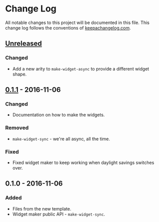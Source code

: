 # Change Log
All notable changes to this project will be documented in this file. This change log follows the conventions of [keepachangelog.com](http://keepachangelog.com/).

## [Unreleased]
### Changed
- Add a new arity to `make-widget-async` to provide a different widget shape.

## [0.1.1] - 2016-11-06
### Changed
- Documentation on how to make the widgets.

### Removed
- `make-widget-sync` - we're all async, all the time.

### Fixed
- Fixed widget maker to keep working when daylight savings switches over.

## 0.1.0 - 2016-11-06
### Added
- Files from the new template.
- Widget maker public API - `make-widget-sync`.

[Unreleased]: https://github.com/your-name/book-list/compare/0.1.1...HEAD
[0.1.1]: https://github.com/your-name/book-list/compare/0.1.0...0.1.1
